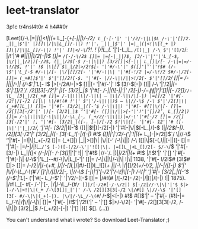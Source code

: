 # leet-translator
3p1c tr4nsl4t0r 4 h4##0r

[Leet](/-\ |=|_|(|<!|\|(_+ L_[-(_+[-|\||)/-\/2`/ L_[-[-'|' '|'/2/-\|\|$L_/-\'|'[]/2. _||_|$'|' |)[]\|/|\|L_[]/-\|) !'|'. _||_|$'|' |=|_|(|<!|\|(_+ |)[]\|/|\|L_[]/-\|) !'|' []|</-\`/?!. ! \|/!L_L_ '|'[-L_L_ `/[]|_| /-\ $'|'[]/2`/: \|/!'|'# #|_||\||)/2[-|)$ []|= `/[-/-\/2$ []|= |=[-|_||)$, [3/-\'|''|'L_[-$, |\/||_|/2|)[-/2$, (|_|/2$[-$ /-\|\||) [3/2[]|<[-|\| L_[]|/[- /-\|=|=/-\!/2$, !'|' !$ |\|[] $|_|/2|>/2!$[- '|'#/-\'|' $([]'|''|'!$# (/-\$'|'L_[-$ #/-\|/[- |\/|[]/2[- '|'#/-\|\| '|'#[-!/2 |=/-\!/2 $#/-\/2[- []|= (_+#[]$'|' $'|'[]/2![-$. '|'#[- |//-\|\/||>!/2[- $'|'[]/2`/ []|= /-\|\||\|/-\|\| (/-\$'|'L_[- !$ |>[-/2#/-\|>$ []|\|[- '|'#/-\'|' !$ [3/-\$[-|) []|\| /-\ '|'/2|_|[- $'|'[]/2`/. /2[][3[-/2'|' |)[- [3/2|_|$ '|'#[- /-\|\|(![-|\|'|' /2[-|)-$/-\|\||)$'|'[]|\|[- /2[]`//-\L_ [3|_|/2(_+# []|= /-\|\||\|/-\|\| – |\|/-\|\/|[-|) |=[]/2 '|'#[- /2!|/[-/2 []|\| \|/#!(# !'|' $'|'/-\|\||)$ – \|//-\$ /-\ $'|'/2[]|\|(_+#[]L_|) []|= '|'#[- [3/2|_|([-’$ /-\|\||) '|'#[- #[]|\/|[- []|= /2[][3[-/2'|' |)[- [3/2|_|$ ‘'|'#[- ([]|\/||>[-'|'!'|'[]/2’, L_[]/2|) []|= /-\|\||\|/-\|\||)/-\L_[-, (_+/2/-\|\||)|=/-\'|'#[-/2 []|= /2[][3[-/2'|' !, '|'#[- [3/2|_|([-. [-|/[-/2 $!|\|([- '|'#[- 12'|'# ([-|\|'|'|_|/2`/, '|'#[- [3/2|_|([-’$ ([]|\|$!|)[-/2[-|) '|'#[-|\/|$[-L_|/[-$ (|_|/2$[-|). /2[][3[-/2'|' [3/2|_|([- [3[-L_![-|/[-|) #!$ ([]|\|'|'/2/-\('|'!|\|(_+ L_[-|>/2[]$`/ \|//-\$ ‘'|'#[- |=!|\|(_+[-/2 []|= (_+[]|) |_||>[]|\| |\/|[-’ /-\|\||) /-\ ([]|\|$[-(_,)|_|[-|\|([- []|= '|'#[- |=/-\|\/|!L_`/’$ [-)([-(/2/-\'|'![]|\|. |=[]L_|<L_[]/2[- $/-\`/$ '|'#[- [3/-\|) L_|_|(|< (/-\|\/|[- /-\[3[]|_|'|' !|\| '|'#!$ \|//-\`/. |)|_|/2!|\|(_+ #!$ |/!$!'|' '|'[] '|'#[- '|'#[-|\| (/-\$'|'L_[--#/-\|\/|L_[-'|' []|= /-\|\||\|/-\|\| !|\| 1138, '|'#[- !/2!$# [3!$#[]|> []|= /-\/2|\/|/-\(_+#, |\/|/-\[]L_|\/|#/-\[]|)L_![](_+ |_|/-\ |\/|[]/2(_+/-\!/2, |\|/-\|\/|[-|) $'|' |\/|/-\L_/-\(#`/ []’|\/|[]/2[-, \|//-\$ [-|\|'|'[-/2'|'/-\!|\|[-|) /-\'|' '|'#[- [3/2|_|([-’$ (/-\$'|'L_[- ('|'#[- L_/-\$'|' '|'/2/-\([-$ []|= \|/#!(# \|/[-/2[- /2[-|\/|[]|/[-|) !|\| 1875). \|/#!L_[- #[- /-\'|'[-, |\/|/-\L_/-\(#`/ []|/[-/2#[-/-\/2|) $[-/2|//-\|\|'|'$ $|>[-/-\|<!|\|(_+ /-\[3[]|_|'|' /-\ /2[][3[3[-/2 \|/#[] \|//-\$ '|'[] [3[- #/-\|\|(_+[-|). |\/|/-\L_/-\(#`/ /-\$|<[-|) #!$ #[]$'|' – '|'#[- (#![-|= L_/-\\|/|\/|/-\|\| []|= '|'#[- |)!$'|'/2!('|' – '|'[] $|>/-\/2[- '|'#[- /2[][3[3[-/2, /-\|\||) [3/2|_|$ /-\(_+/2[-[-|) '|'[] |)[] $[]. (...))

You can't understand what i wrote? So download Leet-Translator ;)
